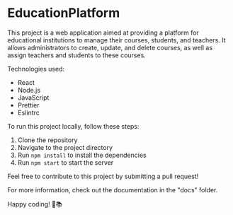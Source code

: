# EducationPlatform
This project is a web application aimed at providing a platform for educational institutions to manage their courses, students, and teachers. It allows administrators to create, update, and delete courses, as well as assign teachers and students to these courses.

Technologies used:
- React
- Node.js
- JavaScript
- Prettier
- Eslintrc

To run this project locally, follow these steps:
1. Clone the repository
2. Navigate to the project directory
3. Run `npm install` to install the dependencies
4. Run `npm start` to start the server

Feel free to contribute to this project by submitting a pull request!

For more information, check out the documentation in the "docs" folder.

Happy coding! 🚀📚
